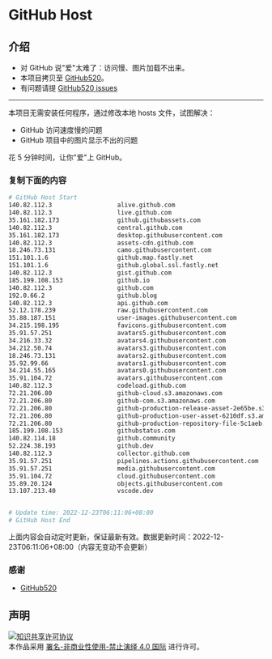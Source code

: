 # GitHub Host
## 介绍
- 对 GitHub 说"爱"太难了：访问慢、图片加载不出来。
- 本项目拷贝至 [GitHub520](https://github.com/521xueweihan/GitHub520)。
- 有问题请提 [GitHub520 issues](https://github.com/521xueweihan/GitHub520/issues/new)

---

本项目无需安装任何程序，通过修改本地 hosts 文件，试图解决：
- GitHub 访问速度慢的问题
- GitHub 项目中的图片显示不出的问题

花 5 分钟时间，让你"爱"上 GitHub。

### 复制下面的内容
```bash
# GitHub Host Start
140.82.112.3                  alive.github.com
140.82.112.3                  live.github.com
35.161.182.173                github.githubassets.com
140.82.112.3                  central.github.com
35.161.182.173                desktop.githubusercontent.com
140.82.112.3                  assets-cdn.github.com
18.246.73.131                 camo.githubusercontent.com
151.101.1.6                   github.map.fastly.net
151.101.1.6                   github.global.ssl.fastly.net
140.82.112.3                  gist.github.com
185.199.108.153               github.io
140.82.112.3                  github.com
192.0.66.2                    github.blog
140.82.112.3                  api.github.com
52.12.178.239                 raw.githubusercontent.com
35.88.187.151                 user-images.githubusercontent.com
34.215.198.195                favicons.githubusercontent.com
35.91.57.251                  avatars5.githubusercontent.com
34.216.33.32                  avatars4.githubusercontent.com
34.212.50.74                  avatars3.githubusercontent.com
18.246.73.131                 avatars2.githubusercontent.com
35.92.99.66                   avatars1.githubusercontent.com
34.214.55.165                 avatars0.githubusercontent.com
35.91.104.72                  avatars.githubusercontent.com
140.82.112.3                  codeload.github.com
72.21.206.80                  github-cloud.s3.amazonaws.com
72.21.206.80                  github-com.s3.amazonaws.com
72.21.206.80                  github-production-release-asset-2e65be.s3.amazonaws.com
72.21.206.80                  github-production-user-asset-6210df.s3.amazonaws.com
72.21.206.80                  github-production-repository-file-5c1aeb.s3.amazonaws.com
185.199.108.153               githubstatus.com
140.82.114.18                 github.community
52.224.38.193                 github.dev
140.82.112.3                  collector.github.com
35.91.57.251                  pipelines.actions.githubusercontent.com
35.91.57.251                  media.githubusercontent.com
35.91.104.72                  cloud.githubusercontent.com
35.89.20.124                  objects.githubusercontent.com
13.107.213.40                 vscode.dev


# Update time: 2022-12-23T06:11:06+08:00
# GitHub Host End

```
上面内容会自动定时更新，保证最新有效。数据更新时间：2022-12-23T06:11:06+08:00（内容无变动不会更新）

### 感谢

- [GitHub520](https://github.com/521xueweihan/GitHub520)

## 声明
<a rel="license" href="https://creativecommons.org/licenses/by-nc-nd/4.0/deed.zh"><img alt="知识共享许可协议" style="border-width: 0" src="https://licensebuttons.net/l/by-nc-nd/4.0/88x31.png"></a><br>本作品采用 <a rel="license" href="https://creativecommons.org/licenses/by-nc-nd/4.0/deed.zh">署名-非商业性使用-禁止演绎 4.0 国际</a> 进行许可。